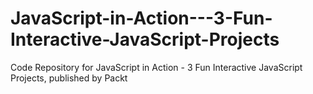 # JavaScript-in-Action---3-Fun-Interactive-JavaScript-Projects
Code Repository for JavaScript in Action - 3 Fun Interactive JavaScript Projects, published by Packt
